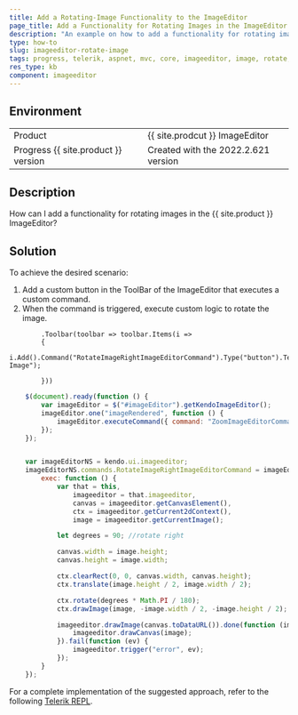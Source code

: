 ```yaml
---
title: Add a Rotating-Image Functionality to the ImageEditor
page_title: Add a Functionality for Rotating Images in the ImageEditor
description: "An example on how to add a functionality for rotating images in the {{ site.product }} ImageEditor."
type: how-to
slug: imageeditor-rotate-image
tags: progress, telerik, aspnet, mvc, core, imageeditor, image, rotate, edit
res_type: kb
component: imageeditor
---
```


## Environment

<table>
 <tr>
  <td>Product</td>
  <td>{{ site.prodcut }} ImageEditor</td>
 </tr>
 <tr>
  <td>Progress {{ site.product }} version</td>
  <td>Created with the 2022.2.621 version</td>
 </tr>
</table>

## Description

How can I add a functionality for rotating images in the {{ site.product }} ImageEditor?

## Solution

To achieve the desired scenario: 

1. Add a custom button in the ToolBar of the ImageEditor that executes a custom command.
1. When the command is triggered, execute custom logic to rotate the image.

```CustomCommand
        .Toolbar(toolbar => toolbar.Items(i =>
        {
            i.Add().Command("RotateImageRightImageEditorCommand").Type("button").Text("Rotate Image");

        }))         
```
```script.js
    $(document).ready(function () {
        var imageEditor = $("#imageEditor").getKendoImageEditor();
        imageEditor.one("imageRendered", function () {
            imageEditor.executeCommand({ command: "ZoomImageEditorCommand", options: imageEditor.getZoomLevel() - 5.0 });
        });
    });


    var imageEditorNS = kendo.ui.imageeditor;
    imageEditorNS.commands.RotateImageRightImageEditorCommand = imageEditorNS.ImageEditorCommand.extend({
        exec: function () {
            var that = this,
                imageeditor = that.imageeditor,
                canvas = imageeditor.getCanvasElement(),
                ctx = imageeditor.getCurrent2dContext(),
                image = imageeditor.getCurrentImage();

            let degrees = 90; //rotate right

            canvas.width = image.height;
            canvas.height = image.width;

            ctx.clearRect(0, 0, canvas.width, canvas.height);
            ctx.translate(image.height / 2, image.width / 2);

            ctx.rotate(degrees * Math.PI / 180);
            ctx.drawImage(image, -image.width / 2, -image.height / 2);

            imageeditor.drawImage(canvas.toDataURL()).done(function (image) {
                imageeditor.drawCanvas(image);
            }).fail(function (ev) {
                imageeditor.trigger("error", ev);
            });
        }
    });
```


For a complete implementation of the suggested approach, refer to the following [Telerik REPL](https://netcorerepl.telerik.com/cwEtcMkf58Vhoi8t58).
